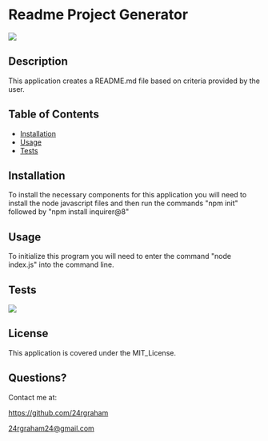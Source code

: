  # Readme Project Generator  
![](https://img.shields.io/badge/License-MIT_License-blue) 
 
## Description

This application creates a README.md file based on criteria provided by the user. 
 
## Table of Contents 
 - [Installation](#installation) 
 - [Usage](#usage) 
 - [Tests](#tests) 

## Installation

To install the necessary components for this application you will need to install the node javascript files and then run the commands "npm init" followed by "npm install inquirer@8"

## Usage
 
To initialize this program you will need to enter the command "node index.js" into the command line.

## Tests

![](/assets/ScreenRecording2.gif)

## License

This application is covered under the MIT_License.

## Questions? 

Contact me at: 

https://github.com/24rgraham 

24rgraham24@gmail.com 